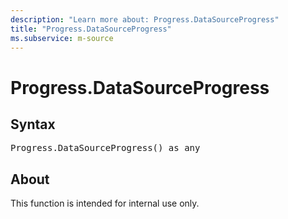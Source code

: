 ```yaml
---
description: "Learn more about: Progress.DataSourceProgress"
title: "Progress.DataSourceProgress"
ms.subservice: m-source
---
```

# Progress.DataSourceProgress

## Syntax

<pre>
Progress.DataSourceProgress() as any
</pre>
  
## About

This function is intended for internal use only.
